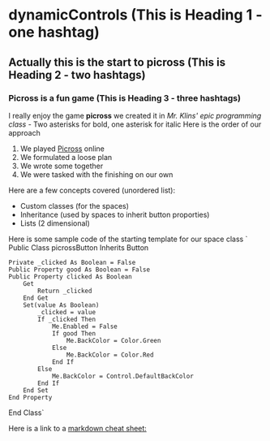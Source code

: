 # dynamicControls (This is Heading 1 - one hashtag)
## Actually this is the start to picross (This is Heading 2 - two hashtags)
### Picross is a fun game (This is Heading 3 - three hashtags)

I really enjoy the game **picross** we created it in *Mr. Klins' epic programming class* - Two asterisks for bold, one asterisk for italic
Here is the order of our approach
1. We played [Picross](http://liouh.com/picross/) online
2. We formulated a loose plan
3. We wrote some together
4. We were tasked with the finishing on our own

Here are a few concepts covered (unordered list):
- Custom classes (for the spaces)
- Inheritance (used by spaces to inherit button proporties)
- Lists (2 dimensional)

Here is some sample code of the starting template for our space class
` Public Class picrossButton
    Inherits Button

    Private _clicked As Boolean = False
    Public Property good As Boolean = False
    Public Property clicked As Boolean
        Get
            Return _clicked
        End Get
        Set(value As Boolean)
            _clicked = value
            If _clicked Then
                Me.Enabled = False
                If good Then
                    Me.BackColor = Color.Green
                Else
                    Me.BackColor = Color.Red
                End If
            Else
                Me.BackColor = Control.DefaultBackColor
            End If
        End Set
    End Property
End Class`

Here is a link to a [markdown cheat sheet:](https://www.markdownguide.org/cheat-sheet/)
 
